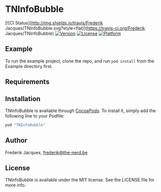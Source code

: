 # TNInfoBubble

[![CI Status](http://img.shields.io/travis/Frederik Jacques/TNInfoBubble.svg?style=flat)](https://travis-ci.org/Frederik Jacques/TNInfoBubble)
[![Version](https://img.shields.io/cocoapods/v/TNInfoBubble.svg?style=flat)](http://cocoapods.org/pods/TNInfoBubble)
[![License](https://img.shields.io/cocoapods/l/TNInfoBubble.svg?style=flat)](http://cocoapods.org/pods/TNInfoBubble)
[![Platform](https://img.shields.io/cocoapods/p/TNInfoBubble.svg?style=flat)](http://cocoapods.org/pods/TNInfoBubble)

## Example

To run the example project, clone the repo, and run `pod install` from the Example directory first.

## Requirements

## Installation

TNInfoBubble is available through [CocoaPods](http://cocoapods.org). To install
it, simply add the following line to your Podfile:

```ruby
pod "TNInfoBubble"
```

## Author

Frederik Jacques, frederik@the-nerd.be

## License

TNInfoBubble is available under the MIT license. See the LICENSE file for more info.
